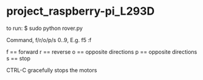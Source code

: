 # project_raspberry-pi_L293D

to run:
$ sudo python rover.py 

Command, f/r/o/p/s 0..9, E.g. f5 :f

f == forward
r == reverse
o == opposite directions
p == opposite directions
s == stop

CTRL-C gracefully stops the motors
